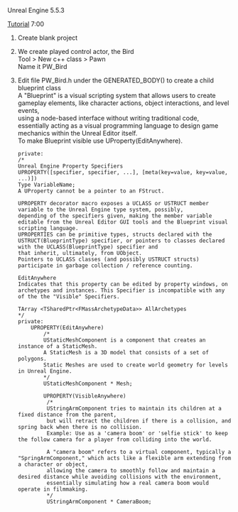 Unreal Engine 5.5.3  
  
[Tutorial](https://dev.epicgames.com/community/learning/tutorials/jyWV/unreal-engine-c-beginner-tutorial-flappy-bird) 7:00  
  
1. Create blank project  
  
2. We create played control actor, the Bird  
   Tool > New c++ class > Pawn  
   Name it PW_Bird
   
4. Edit file PW_Bird.h under the GENERATED_BODY() to create a child blueprint class  
   A "Blueprint" is a visual scripting system that allows users to create gameplay elements, like character actions, object interactions, and level events,  
   using a node-based interface without writing traditional code, essentially acting as a visual programming language to design game mechanics within the Unreal Editor itself.  
   To make Blueprint visible use UProperty(EditAnywhere).  
   ```  
   private:  
   /*  
   Unreal Engine Property Specifiers  
   UPROPERTY([specifier, specifier, ...], [meta(key=value, key=value, ...)])  
   Type VariableName;  
   A UProperty cannot be a pointer to an FStruct.  
    
   UPROPERTY decorator macro exposes a UCLASS or USTRUCT member variable to the Unreal Engine type system, possibly,  
   depending of the specifiers given, making the member variable editable from the Unreal Editor GUI tools and the Blueprint visual scripting language.  
   UPROPERTIES can be primitive types, structs declared with the USTRUCT(BlueprintType) specifier, or pointers to classes declared with the UCLASS(BlueprintType) specifier and  
   that inherit, ultimately, from UObject.  
   Pointers to UCLASS classes (and possibly USTRUCT structs) participate in garbage collection / reference counting.  
    
   EditAnywhere  
   Indicates that this property can be edited by property windows, on archetypes and instances. This Specifier is incompatible with any of the the "Visible" Specifiers.  
     
   TArray <TSharedPtr<FMassArchetypeData>> AllArchetypes  
   */  
   private:  
       UPROPERTY(EditAnywhere)  
           /*  
           UStaticMeshComponent is a component that creates an instance of a StaticMesh.  
           A StaticMesh is a 3D model that consists of a set of polygons.  
           Static Meshes are used to create world geometry for levels in Unreal Engine.  
           */  
           UStaticMeshComponent * Mesh;  
  
           UPROPERTY(VisibleAnywhere)  
            /*  
            UStringArmComponent tries to maintain its children at a fixed distance from the parent,  
            but will retract the children if there is a collision, and spring back when there is no collision.  
            Example: Use as a 'camera boom' or 'selfie stick' to keep the follow camera for a player from colliding into the world.  
        
            A "camera boom" refers to a virtual component, typically a "SpringArmComponent," which acts like a flexible arm extending from a character or object,  
            allowing the camera to smoothly follow and maintain a desired distance while avoiding collisions with the environment,  
            essentially simulating how a real camera boom would operate in filmmaking.  
            */  
            UStringArmComponent * CameraBoom;
   ```  
  
